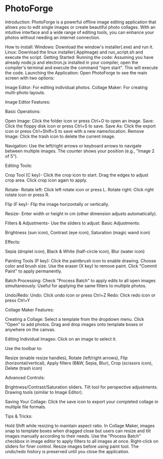 # PhotoForge
Introduction:
PhotoForge is a powerful offline image editing application that allows you to edit single images or create beautiful photo collages. With an intuitive interface and a wide range of editing tools, you can enhance your photos without needing an internet connection.

How to install:
Windows:
Download the window's installer(.exe) and run it.
Linux:
Download the linux installer(.AppImage) and run_script.sh and execute the script.
Getting Started:
Running the code:
Assuming you have already node.js and electron.js installed in your compiler, open the compiler's terminal and execute the command "npm start". This will execute the code.
Launching the Application:
Open PhotoForge to see the main screen with two options:

Image Editor: For editing individual photos.
Collage Maker: For creating multi-photo layouts.

Image Editor Features:

Basic Operations:

Open Image: Click the folder icon or press Ctrl+O to open an image.
Save: Click the floppy disk icon or press Ctrl+S to save.
Save As: Click the export icon or press Ctrl+Shift+S to save with a new name/location.
Remove Image: Click the trash icon to delete the current image.

Navigation:
Use the left/right arrows or keyboard arrows to navigate between multiple images.
The counter shows your position (e.g., "Image 2 of 5").

Editing Tools:

Crop Tool (C key)-
Click the crop icon to start.
Drag the edges to adjust crop area.
Click crop icon again to apply.

Rotate-
Rotate left: Click left rotate icon or press L.
Rotate right: Click right rotate icon or press R.

Flip (F key)-
Flip the image horizontally or vertically.

Resize-
Enter width or height in cm (other dimension adjusts automatically).

Filters & Adjustments-
Use the sliders to adjust:
Basic Adjustments:

Brightness (sun icon),
Contrast (eye icon),
Saturation (magic wand icon)

Effects:

Sepia (droplet icon),
Black & White (half-circle icon),
Blur (water icon)

Painting Tools (P key):
Click the paintbrush icon to enable drawing.
Choose color and brush size.
Use the eraser (X key) to remove paint.
Click "Commit Paint" to apply permanently.

Batch Processing:
Check "Process Batch" to apply edits to all open images simultaneously.
Useful for applying the same filters to multiple photos.

Undo/Redo:
Undo: Click undo icon or press Ctrl+Z
Redo: Click redo icon or press Ctrl+Y

Collage Maker Features:

Creating a Collage:
Select a template from the dropdown menu.
Click "Open" to add photos.
Drag and drop images onto template boxes or anywhere on the canvas.

Editing Individual Images:
Click on an image to select it.

Use the toolbar to:

Resize (enable resize handles),
Rotate (left/right arrows),
Flip (horizontal/vertical),
Apply filters (B&W, Sepia, Blur),
Crop (scissors icon),
Delete (trash icon)

Advanced Controls:

Brightness/Contrast/Saturation sliders.
Tilt tool for perspective adjustments.
Drawing tools (similar to Image Editor).

Saving Your Collage:
Click the save icon to export your completed collage in multiple file formats.


Tips & Tricks:

Hold Shift while resizing to maintain aspect ratio.
In Collage Maker, images snap to template boxes when dragged close but users can resize and tilt images manually according to their needs.
Use the "Process Batch" checkbox in image editor to apply filters to all images at once.
Right-click on sliders for finer control.
Resize images before using paint tool.
The undo/redo history is preserved until you close the application.
